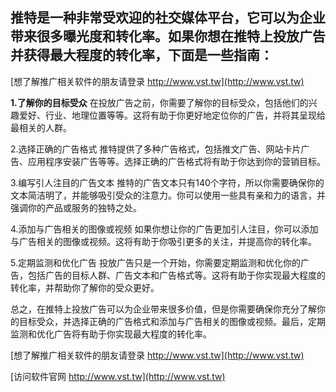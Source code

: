 ## **推特是一种非常受欢迎的社交媒体平台，它可以为企业带来很多曝光度和转化率。如果你想在推特上投放广告并获得最大程度的转化率，下面是一些指南：**

[想了解推广相关软件的朋友请登录 http://www.vst.tw](http://www.vst.tw)

**1.了解你的目标受众**
在投放广告之前，你需要了解你的目标受众，包括他们的兴趣爱好、行业、地理位置等等。这将有助于你更好地定位你的广告，并将其呈现给最相关的人群。

2.选择正确的广告格式
推特提供了多种广告格式，包括推文广告、网站卡片广告、应用程序安装广告等等。选择正确的广告格式将有助于你达到你的营销目标。

3.编写引人注目的广告文本
推特的广告文本只有140个字符，所以你需要确保你的文本简洁明了，并能够吸引受众的注意力。你可以使用一些具有亲和力的语言，并强调你的产品或服务的独特之处。

4.添加与广告相关的图像或视频
如果你想让你的广告更加引人注目，你可以添加与广告相关的图像或视频。这将有助于你吸引更多的关注，并提高你的转化率。

5.定期监测和优化广告
投放广告只是一个开始，你需要定期监测和优化你的广告，包括广告的目标人群、广告文本和广告格式等。这将有助于你实现最大程度的转化率，并帮助你了解你的受众更好。

总之，在推特上投放广告可以为企业带来很多价值，但是你需要确保你充分了解你的目标受众，并选择正确的广告格式和添加与广告相关的图像或视频。最后，定期监测和优化广告将有助于你实现最大程度的转化率。

[想了解推广相关软件的朋友请登录 http://www.vst.tw](http://www.vst.tw)


[访问软件官网 http://www.vst.tw](http://www.vst.tw)
